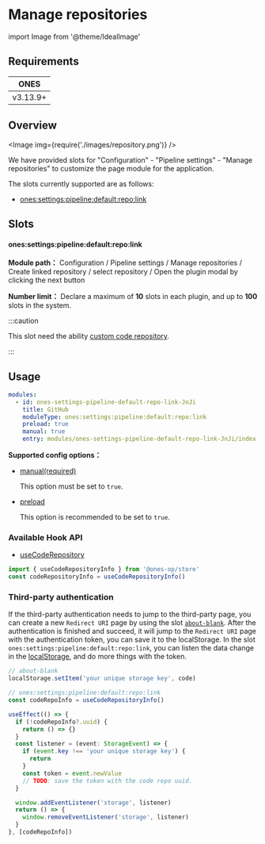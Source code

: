 # Manage repositories

import Image from '@theme/IdealImage'

## Requirements

| **ONES** |
| :------: |
| v3.13.9+ |

## Overview

<Image img={require('./images/repository.png')} />

We have provided slots for "Configuration" - "Pipeline settings" - "Manage repositories" to customize the page module for the application.

The slots currently supported are as follows:

- [ones:settings:pipeline:default:repo:link](#onessettingspipelinedefaultrepolink)

## Slots

#### ones:settings:pipeline:default:repo:link

**Module path：** Configuration / Pipeline settings / Manage repositories / Create linked repository / select repository / Open the plugin modal by clicking the next button

**Number limit：** Declare a maximum of **10** slots in each plugin, and up to **100** slots in the system.

:::caution

This slot need the ability [custom code repository](../../../../../../business/custom-code-repository/custom-code-repository.mdx).

:::

## Usage

```yaml
modules:
  - id: ones-settings-pipeline-default-repo-link-JnJi
    title: GitHub
    moduleType: ones:settings:pipeline:default:repo:link
    preload: true
    manual: true
    entry: modules/ones-settings-pipeline-default-repo-link-JnJi/index.html
```

**Supported config options：**

- [manual(required)](../../../../../../../reference/config/plugin.yaml#manual)

  This option must be set to `true`.

- [preload](../../../../../../../reference/config/plugin.yaml#preload)

  This option is recommended to be set to `true`.

### Available Hook API

- [useCodeRepository](../../../../../../../reference/packages/store/store.md#useCodeRepository)

```ts
import { useCodeRepositoryInfo } from '@ones-op/store'
const codeRepositoryInfo = useCodeRepositoryInfo()
```

### Third-party authentication

If the third-party authentication needs to jump to the third-party page, you can create a new `Redirect URI` page by using
the slot [`about-blank`](../../../../../global/blank). After the authentication is finished and succeed, it will jump to the
`Redirect URI` page with the authentication token, you can save it to the localStorage. In the slot `ones:settings:pipeline:default:repo:link`,
you can listen the data change in the [localStorage](https://developer.mozilla.org/en-US/docs/Web/API/StorageEvent), and
do more things with the token.

```ts
// about-blank
localStorage.setItem('your unique storage key', code)
```

```ts
// ones:settings:pipeline:default:repo:link
const codeRepoInfo = useCodeRepositoryInfo()

useEffect(() => {
  if (!codeRepoInfo?.uuid) {
    return () => {}
  }
  const listener = (event: StorageEvent) => {
    if (event.key !== 'your unique storage key') {
      return
    }
    const token = event.newValue
    // TODO: save the token with the code repo uuid.
  }

  window.addEventListener('storage', listener)
  return () => {
    window.removeEventListener('storage', listener)
  }
}, [codeRepoInfo])
```

